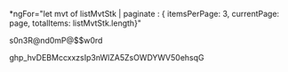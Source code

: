 *ngFor="let mvt of listMvtStk | paginate : {
            itemsPerPage: 3,
            currentPage: page,
            totalItems: listMvtStk.length}"


s0n3R@nd0mP@$$w0rd

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

